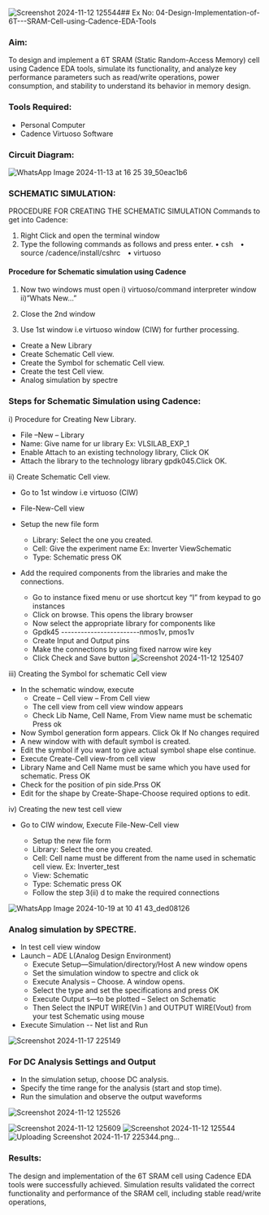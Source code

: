 ![Screenshot 2024-11-12 125544](https://github.com/user-attachments/assets/587b64cb-90df-48e3-9f0f-c19b477ed617)## Ex No: 04-Design-Implementation-of-6T---SRAM-Cell-using-Cadence-EDA-Tools 

### Aim:
To design and implement a 6T SRAM (Static Random-Access Memory) cell using Cadence EDA tools, simulate its functionality, and analyze key performance parameters such as read/write operations, power consumption, and stability to understand its behavior in memory design.

### Tools Required:
- Personal Computer
- Cadence Virtuoso Software
  
### Circuit Diagram:

![WhatsApp Image 2024-11-13 at 16 25 39_50eac1b6](https://github.com/user-attachments/assets/fc3c69d4-a30d-42aa-8785-5b2c1680b2d9)

### SCHEMATIC SIMULATION:
PROCEDURE FOR CREATING THE SCHEMATIC SIMULATION
Commands to get into Cadence:

1.	Right Click and open the terminal window
2.	Type the following commands as follows and press enter.
  • csh&emsp;• source /cadence/install/cshrc&emsp;• virtuoso

#### Procedure for Schematic simulation using Cadence
  
  1.	Now two windows must open
        i) virtuoso/command interpreter window
        ii)”Whats New…”
    	
  2.	Close the 2nd window
  3.	Use 1st window i.e virtuoso window (CIW) for further processing.
     
- Create a New Library
- Create Schematic Cell view.
- Create the Symbol for schematic Cell view.
- Create the test Cell view.
- Analog simulation by spectre

### Steps for Schematic Simulation using Cadence:

i)	Procedure for Creating New Library.
- File –New – Library
- Name: Give name for ur library Ex: VLSILAB_EXP_1
- Enable Attach to an existing technology library, Click OK
- Attach the library to the technology library gpdk045.Click OK.
  
ii)	Create Schematic Cell view.
-	Go to 1st window i.e virtuoso (CIW)
-	File-New-Cell view
-	Setup the new file form
      +	Library: Select the one you created.
      +	Cell: Give the experiment name Ex: Inverter ViewSchematic
      +	Type: Schematic press OK

        
-	Add the required components from the libraries and make the connections.
      +	Go to instance fixed menu or use shortcut key “I” from keypad to go instances
      +	Click on browse. This opens the library browser
      +	Now select the appropriate library for components like 
      +	Gpdk45 ------------------------nmos1v, pmos1v
      +	Create Input and Output pins
      +	Make the connections by using fixed narrow wire key
      +	Click Check and Save button
![Screenshot 2024-11-12 125407](https://github.com/user-attachments/assets/e172b408-b5aa-44cb-a4f5-27fd398097f5)

 
 iii)	Creating the Symbol for schematic Cell view

-    In the schematic window, execute 
      +	Create – Cell view – From Cell view
      +	The cell view from cell view window appears
      +	Check Lib Name, Cell Name, From View name must be schematic Press ok        
- Now Symbol generation form appears. Click Ok If No changes required
- A new window with with default symbol is created.
- Edit the symbol if you want to give actual symbol shape else continue.
- Execute Create-Cell view-from cell view
- Library Name and Cell Name must be same which you have used for schematic. Press OK
- Check for the position of pin side.Prss OK
- Edit for the shape by Create-Shape-Choose required options to edit.

 
 iv)	Creating the new test cell view
- Go to CIW window, Execute File-New-Cell view
  
   +	Setup the new file form
   +	Library: Select the one you created.
   +	Cell: Cell name must be different from the name used in schematic cell view. Ex: Inverter_test
   +	View: Schematic
   +	Type: Schematic press OK
   +	Follow the step 3(ii) d to make the required connections

 ![WhatsApp Image 2024-10-19 at 10 41 43_ded08126](https://github.com/user-attachments/assets/77a7caea-2d31-4a7a-8878-92c23fdb5fa3)

### Analog simulation by SPECTRE.
- In test cell view window
- Launch – ADE L(Analog Design Environment)
  + Execute Setup—Simulation/directory/Host A new window opens
  + Set the simulation window to spectre and click ok
  + Execute Analysis – Choose. A window opens.
  + Select the type and set the specifications and press OK
  + Execute Output s—to be plotted – Select on Schematic
  + Then Select the INPUT WIRE(Vin ) and OUTPUT WIRE(Vout) from your test Schematic using mouse
-	Execute Simulation -- Net list and Run

![Screenshot 2024-11-17 225149](https://github.com/user-attachments/assets/c5b9a130-e134-419e-a71f-63b5b34ddf58)

### For DC Analysis Settings and Output
  - In the simulation setup, choose DC analysis.
  - Specify the time range for the analysis (start and stop time).
  - Run the simulation and observe the output waveforms
    
![Screenshot 2024-11-12 125526](https://github.com/user-attachments/assets/c39c19ab-9e01-4cce-9e4f-57fe9f174eed)

![Screenshot 2024-11-12 125609](https://github.com/user-attachments/assets/9fb20c5a-238b-485b-9683-fcef4c284f8a)
![Screenshot 2024-11-12 125544](https://github.com/user-attachments/assets/55aef242-18ca-4fd2-86cb-7dde4fb8d07f)
![Uploading Screenshot 2024-11-17 225344.png…]()




### Results:
The design and implementation of the 6T SRAM cell using Cadence EDA tools were successfully achieved. Simulation results validated the correct functionality and performance of the SRAM cell, including stable read/write operations,


